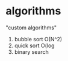 # algorithms
"custom algorithms"
1) bubble sort O(N^2) 
2) quick sort O(log
3) binary search       
       
    
  
   

